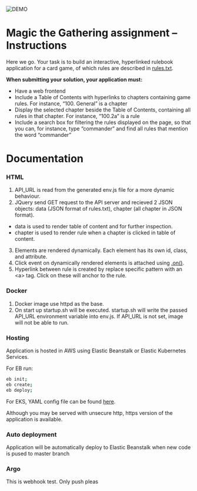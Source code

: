 ![DEMO](https://s6.gifyu.com/images/final920261d1b4df5404.gif)

# Magic the Gathering assignment – Instructions

Here we go. Your task is to build an interactive, hyperlinked rulebook application for a card game, of which rules are described in <a href="https://media.wizards.com/2021/downloads/MagicCompRules%2020210419.txt">rules.txt</a>.

**When submitting your solution, your application must:**

* Have a web frontend
* Include a Table of Contents with hyperlinks to chapters containing game rules. For instance, “100. General” is a chapter
* Display the selected chapter beside the Table of Contents, containing all rules in that chapter. For instance, “100.2a” is a rule
* Include a search box for filtering the rules displayed on the page, so that you can, for instance, type “commander” and find all rules that mention the word “commander”

# Documentation

### HTML
1. API_URL is read from the generated env.js file for a more dynamic behaviour.
2. JQuery send GET request to the API server and recieved 2 JSON objects: data (JSON format of rules.txt), chapter (all chapter in JSON format).
* data is used to render table of content and for further inspection.
* chapter is used to render rule when a chapter is clicked in table of content.
3. Elements are rendered dynamically. Each element has its own id, class, and attribute.
4. Click event on dynamically rendered elements is attached using <a href="https://api.jquery.com/on/#on-events-selector-data-handler">.on()</a>. 
5. Hyperlink between rule is created by replace specific pattern with an \<a\> tag. Click on these will anchor to the rule.

### Docker
1. Docker image use httpd as the base.
2. On start up startup.sh will be executed. startup.sh will write the passed API_URL environment variable into env.js. If API_URL is not set, image will not be able to run.

### Hosting
Application is hosted in AWS using Elastic Beanstalk or Elastic Kubernetes Services.

For EB run:
```bash
eb init;
eb create;
eb deploy;
```
For EKS, YAML config file can be found <a href="https://github.com/ThangEthan/reaktor-kube/blob/master/web.yaml">here</a>.

Although you may be served with unsecure http, https version of the application is available.

### Auto deployment 
Application will be automatically deploy to Elastic Beanstalk when new code is pused to master branch

### Argo
This is webhook test. Only push pleas
